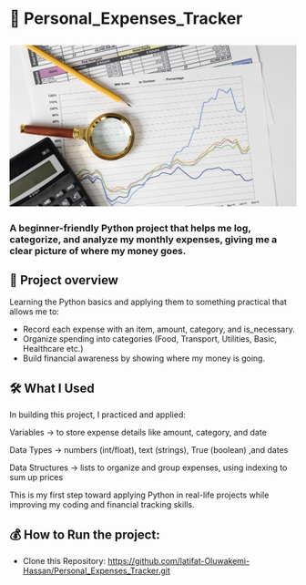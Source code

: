 # 📑 Personal_Expenses_Tracker

![](tracker_image.jpg)
----



### A beginner-friendly Python project that helps me log, categorize, and analyze my monthly expenses, giving me a clear picture of where my money goes.


## 📌 Project overview 

Learning the Python basics and applying them to something practical that allows me to:
- Record each expense with an item, amount, category, and is_necessary. 
- Organize spending into categories (Food, Transport, Utilities, Basic, Healthcare etc.)  
- Build financial awareness by showing where my money is going.



##  🛠 What I Used

In building this project, I practiced and applied:

Variables → to store expense details like amount, category, and date

Data Types → numbers (int/float), text (strings), True (boolean) ,and dates

Data Structures → lists to organize and group expenses, using indexing to sum up prices

This is my first step toward applying Python in real-life projects while improving my coding and financial tracking skills.


## 💰 How to Run the project:
- Clone this Repository:
  https://github.com/latifat-Oluwakemi-Hassan/Personal_Expenses_Tracker.git
